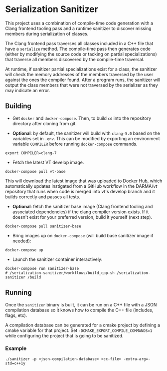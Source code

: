 # Serialization Sanitizer

This project uses a combination of compile-time code generation with a Clang
frontend tooling pass and a runtime sanitizer to discover missing members during
serialization of classes.

The Clang frontend pass traverses all classes included in a C++ file that have a
`serialize` method. The compile-time pass then generates code (either by
modifying the source code or tacking on partial specializations) that traverse
all members discovered by the compile-time traversal.

At runtime, if sanitizer partial specializations exist for a class, the
sanitizer will check the memory addresses of the members traversed by the user
against the ones the compiler found. After a program runs, the sanitizer will
output the class members that were not traversed by the serializer as they may
indicate an error.

## Building

- Get `docker` and `docker-compose`. Then, to build `cd` into the repository
directory after cloning from git.

- **Optional**: by default, the sanitizer will build with `clang-5.0` based on
  the variables set in `.env`. This can be modified by exporting an environment
  variable `COMPILER` before running `docker-compose` commands.

```shell
export COMPILER=clang-7
```

- Fetch the latest VT develop image.

```shell
docker-compose pull vt-base
```

This will download the latest image that was uploaded to Docker Hub, which
automatically updates instigated from a GitHub workflow in the DARMA/*vt*
repository that runs when code is merged into *vt*'s develop branch and it
builds correctly and passes all tests.

- **Optional**: fetch the sanitizer base image (Clang frontend tooling and
  associated dependencies) if the clang compiler version exists. If it doesn't
  exist for your preferred version, build it yourself (next step).

```shell
docker-compose pull sanitizer-base
```

- Bring images up on `docker-compose` (will build base sanitizer image if
  needed):

```shell
docker-compose up
```

- Launch the sanitizer container interactively:

```shell
docker-compose run sanitizer-base
# /serialization-sanitizer/workflows/build_cpp.sh /serialization-sanitizer /build
```

## Running

Once the `sanitizer` binary is built, it can be run on a C++ file with a JSON
compilation database so it knows how to compile the C++ file (includes, flags,
etc).

A compilation database can be generated for a cmake project by defining a cmake
variable for that project. Set `-DCMAKE_EXPORT_COMPILE_COMMANDS=1` while
configuring the project that is going to be sanitized.

### Example
```shell
./sanitizer -p <json-compilation-database> <cc-file> -extra-arg=-std=c++1y

```
